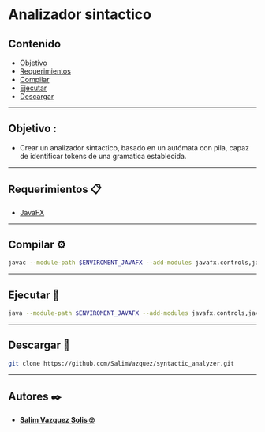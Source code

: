 # Analizador sintactico

## Contenido 
 - [Objetivo](#Objetivo)
 - [Requerimientos](#Requerimientos)
 - [Compilar](#Compilar)
 - [Ejecutar](#Ejecutar)
 - [Descargar](#Descargar)
---
## Objetivo : 
- Crear un analizador sintactico, basado en un autómata con pila, capaz de identificar tokens de una gramatica establecida.
---
## Requerimientos 📋
 - [JavaFX](https://openjfx.io/#)
 ---
## Compilar ⚙️
```bash
javac --module-path $ENVIROMENT_JAVAFX --add-modules javafx.controls,javafx.fxml Controllers/*.java
```
---
## Ejecutar 🚀
```bash
java --module-path $ENVIROMENT_JAVAFX --add-modules javafx.controls,javafx.fxml Controllers.Main
```
---
## Descargar 🎁
````bash
git clone https://github.com/SalimVazquez/syntactic_analyzer.git
````
--- 
## Autores ✒️

* [**Salim Vazquez Solis 🤓**](https://github.com/SalimVazquez)
